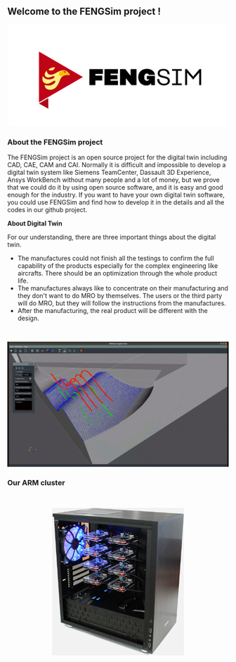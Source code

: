 ## Welcome to the FENGSim project !

<p align="center">
  <img src="images/Fengsim_logo_hi.png" width="500" title="arm cluster">
</p>

### About the FENGSim project

The FENGSim project is an open source project for the digital twin including CAD, CAE, CAM and CAI. Normally it is difficult and impossible to develop a digital twin system like Siemens TeamCenter, Dassault 3D Experience, Ansys WorkBench without many people and a lot of money, but we prove that we could do it by using open source software, and it is easy and good enough for the industry. If you want to have your own digital twin software, you could use FENGSim and find how to develop it in the details  and all the codes in our github project. 

**About Digital Twin**

For our understanding, there are three important things about the digital twin. 

- The manufactures could not finish all the testings to confirm the full capability of the products especially for the complex engineering like aircrafts. There should be an optimization through the whole product life. 
- The manufactures always like to concentrate on their manufacturing and they don't want to do MRO by themselves. The users or the third party will do MRO, but they will follow the instructions from the manufactures. 
- After the manufacturing, the real product will be different with the design. 

<br />

<p align="center">
  <img src="images/meas1.gif" width="600" title="arm cluster">
</p>


### Our ARM cluster
<br />

<p align="center">
  <img src="images/Mark-1.jpg" width="300" title="arm cluster">
</p>


